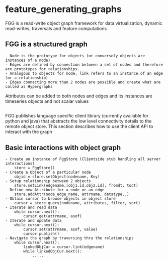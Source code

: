 # feature_generating_graphs
FGG is a read-write object graph framework for data virtualization, dynamic read-writes, traversals and feature computations

## FGG is a structured graph 
	- Node is the prototype for objects (or conversely objects are instances of a node) 
	- Edges are defined by connection between a set of nodes and therefore are prototypes for relationships.
	- Analogous to objects for node, link refers to an instance of an edge (or a relationship)
	- Edges connecting more than 2 nodes are possible and create what are called as Hypergraphs

Attributes can be added to both nodes and edges and its instances are timeseries objects and not scalar values  

## 
FGG publishes language specific client library (currently available for python and java) that abstracts the low level connectivity details to the remote object store. This section describes how to use the client API to interact with the graph 

## Basic interactions with object graph 
	- Create an instance of FggStore (Clientside stub handling all server interactions)
		store = FggStore()
	- Create a Object of a particular node
		objid = store.setObject(nodename, Key)
	- Setup relationship between 2 objects
		store.setLink(edgename,[obj1.id,obj2.id], fromdt, todt)
	- Define new Attribute for a node or an edge 
		store.addAttr(node_edge_name, attrname, datatype..)
	- Obtain cursor to browse objects in object store
		cursor = store.query(nodename, attributes, filter, sort)
	- Iterate and read data
		while cursor.next(): 
			cursor.get(attrname, asof) 
	- Iterate and update data
		while cursor.next(): 
			cursor.set(attrname, asof, value)
			cursor.publish()
	- Navigate the graph by traversing thru the relationships
		while cursor.next(): 
			linkedObjCur = cursor.link(edgename)
			while linkedObjCur.next():
				.....

